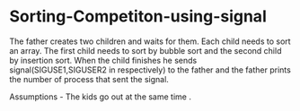 # Sorting-Competiton-using-signal


The father creates two children and waits for them.
Each child needs to sort an array. The first child needs to sort by bubble sort and the second child by insertion sort. When the child finishes he sends signal(SIGUSE1,SIGUSER2 in respectively) to the father and the father prints the number of process that sent the signal.

Assumptions - The kids go out at the same time .
